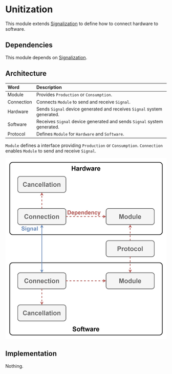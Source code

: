 # Unitization

This module extends [Signalization](./Signalization.md) to define how to connect hardware to software.

## Dependencies

This module depends on [Signalization](./Signalization.md).

## Architecture

| Word | Description |
|:-|:-|
| Module | Provides `Production` or `Consumption`. |
| Connection | Connects `Module` to send and receive `Signal`. |
| Hardware | Sends `Signal` device generated and receives `Signal` system generated. |
| Software | Receives `Signal` device generated and sends `Signal` system generated. |
| Protocol | Defines `Module` for `Hardware` and `Software`. |

`Module` defines a interface providing `Production` or `Consumption`.
`Connection` enables `Module` to send and receive `Signal`.

![Image not found.](./Resources/Unitization.jpg "Architecture of Unitization.")

## Implementation

Nothing.
